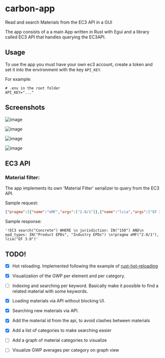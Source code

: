 # carbon-app

Read and search Materials from the EC3 API in a GUI 

The app consists of a a main App written in Rust with Egui and a library called EC3 API that handles querying the EC3API.

## Usage 
To use the app you must have your own ec3 account, create a token and set it into the environment with the key  `API_KEY`.

For example:


```
# .env in the root folder
API_KEY="..."
```

## Screenshots

![image](https://github.com/andrsbtrg/carbon-app/assets/63083862/7c3e8791-b10c-4f1b-8f1e-d8752b3cf2ec)
  
![image](https://github.com/andrsbtrg/carbon-app/assets/63083862/bcbb8500-2886-41ce-87e9-4874a609cebd)

![image](https://github.com/andrsbtrg/carbon-app/assets/63083862/07a26486-619a-4b8b-9393-0d45f11193b6)

![image](https://github.com/andrsbtrg/carbon-app/assets/63083862/5a3b2900-8405-4da9-bdc2-5562fee4fbe8)


## EC3 API

### Material filter:
The app implements its own 'Material Filter' serializer to query from the EC3 API.


Sample request:

```json
{"pragma":[{"name":"eMF","args":["2.0/1"]},{"name":"lcia","args":["EF 3.0"]}],"category":"Concrete","filter":[{"field":"jurisdiction","op":"in","arg":["150"]},{"field":"epd_types","op":"in","arg":["Product EPDs","Industry EPDs"]}]}
```


Sample response:

```
'!EC3 search("Concrete") WHERE \n jurisdiction: IN("150") AND\n epd_types: IN("Product EPDs", "Industry EPDs") \n!pragma eMF("2.0/1"), lcia("EF 3.0")'
```

## TODO!
- [x] Hot reloading. Implemented following the example of [rust-hot-reloading](https://github.com/irh/rust-hot-reloading/tree/main)
- [x] Visualization of the GWP per element and per category.
- [ ] Indexing and searching per keyword. Basically make it possible to find a related material with some keywords.
- [x] Loading materials via API without blocking UI.
- [x] Searching new materials via API.
- [x] Add the material id from the api, to avoid clashes between materials
- [x] Add a list of categories to make searching easier
- [ ] Add a graph of material categories to visualize 
- [ ] Visualize GWP averages per category on graph view


